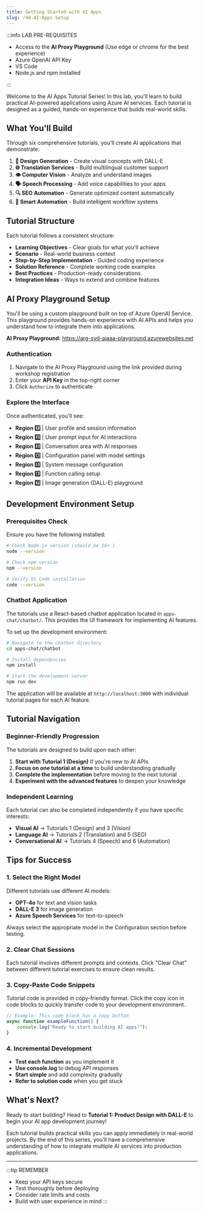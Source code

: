 ```yaml
---
title: Getting Started with AI Apps
slug: /40-AI-Apps-Setup
---
```


:::info LAB PRE-REQUISITES

- Access to the **AI Proxy Playground** (Use edge or chrome for the best experience)
- Azure OpenAI API Key
- VS Code
- Node.js and npm installed

:::

Welcome to the AI Apps Tutorial Series! In this lab, you'll learn to build practical AI-powered applications using Azure AI services. Each tutorial is designed as a guided, hands-on experience that builds real-world skills.

## What You'll Build

Through six comprehensive tutorials, you'll create AI applications that demonstrate:

1. **🎨 Design Generation** - Create visual concepts with DALL-E
2. **🌐 Translation Services** - Build multilingual customer support
3. **👁️ Computer Vision** - Analyze and understand images
4. **🗣️ Speech Processing** - Add voice capabilities to your apps
5. **🔍 SEO Automation** - Generate optimized content automatically
6. **🤖 Smart Automation** - Build intelligent workflow systems

## Tutorial Structure

Each tutorial follows a consistent structure:
- **Learning Objectives** - Clear goals for what you'll achieve
- **Scenario** - Real-world business context
- **Step-by-Step Implementation** - Guided coding experience
- **Solution Reference** - Complete working code examples
- **Best Practices** - Production-ready considerations
- **Integration Ideas** - Ways to extend and combine features

## AI Proxy Playground Setup

You'll be using a custom playground built on top of Azure OpenAI Service. This playground provides hands-on experience with AI APIs and helps you understand how to integrate them into applications.

**AI Proxy Playground:** https://arg-syd-aiaaa-playground.azurewebsites.net

### Authentication

1. Navigate to the AI Proxy Playground using the link provided during workshop registration
2. Enter your **API Key** in the top-right corner
3. Click `Authorize` to authenticate

### Explore the Interface

Once authenticated, you'll see:

- **Region 1️⃣** | User profile and session information
- **Region 2️⃣** | User prompt input for AI interactions
- **Region 3️⃣** | Conversation area with AI responses
- **Region 4️⃣** | Configuration panel with model settings
- **Region 5️⃣** | System message configuration
- **Region 6️⃣** | Function calling setup
- **Region 7️⃣** | Image generation (DALL-E) playground

## Development Environment Setup

### Prerequisites Check

Ensure you have the following installed:

```bash
# Check Node.js version (should be 16+ )
node --version

# Check npm version
npm --version

# Verify VS Code installation
code --version
```

### Chatbot Application

The tutorials use a React-based chatbot application located in `apps-chat/chatbot/`. This provides the UI framework for implementing AI features.

To set up the development environment:

```bash
# Navigate to the chatbot directory
cd apps-chat/chatbot

# Install dependencies
npm install

# Start the development server
npm run dev
```

The application will be available at `http://localhost:3000` with individual tutorial pages for each AI feature.

## Tutorial Navigation

### Beginner-Friendly Progression

The tutorials are designed to build upon each other:

1. **Start with Tutorial 1 (Design)** if you're new to AI APIs
2. **Focus on one tutorial at a time** to build understanding gradually
3. **Complete the implementation** before moving to the next tutorial
4. **Experiment with the advanced features** to deepen your knowledge

### Independent Learning

Each tutorial can also be completed independently if you have specific interests:

- **Visual AI** → Tutorials 1 (Design) and 3 (Vision)
- **Language AI** → Tutorials 2 (Translation) and 5 (SEO)
- **Conversational AI** → Tutorials 4 (Speech) and 6 (Automation)

## Tips for Success

### 1. Select the Right Model

Different tutorials use different AI models:
- **GPT-4o** for text and vision tasks
- **DALL-E 3** for image generation
- **Azure Speech Services** for text-to-speech

Always select the appropriate model in the Configuration section before testing.

### 2. Clear Chat Sessions

Each tutorial involves different prompts and contexts. Click "Clear Chat" between different tutorial exercises to ensure clean results.

### 3. Copy-Paste Code Snippets

Tutorial code is provided in copy-friendly format. Click the copy icon in code blocks to quickly transfer code to your development environment.

```typescript
// Example: This code block has a copy button
async function exampleFunction() {
    console.log("Ready to start building AI apps!");
}
```

### 4. Incremental Development

- **Test each function** as you implement it
- **Use console.log** to debug API responses
- **Start simple** and add complexity gradually
- **Refer to solution code** when you get stuck

## What's Next?

Ready to start building? Head to **Tutorial 1: Product Design with DALL-E** to begin your AI app development journey!

Each tutorial builds practical skills you can apply immediately in real-world projects. By the end of this series, you'll have a comprehensive understanding of how to integrate multiple AI services into production applications.

---

:::tip REMEMBER
- Keep your API keys secure
- Test thoroughly before deploying
- Consider rate limits and costs
- Build with user experience in mind
:::
